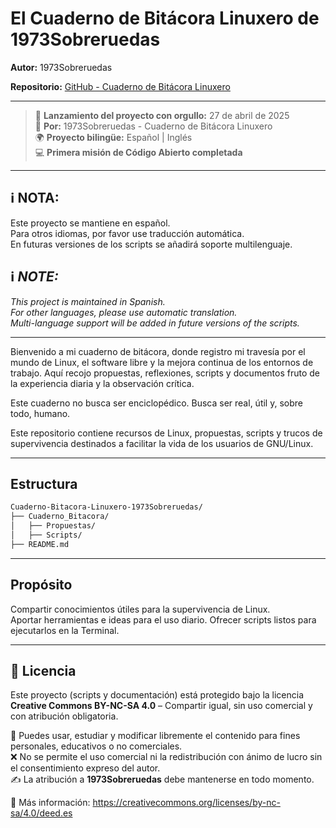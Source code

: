# El Cuaderno de Bitácora Linuxero de 1973Sobreruedas

**Autor:** 1973Sobreruedas

**Repositorio:** [GitHub - Cuaderno de Bitácora Linuxero](https://github.com/1973Sobreruedas/Cuaderno-Bitacora-Linuxero-1973Sobreruedas)

---
> 🚀 **Lanzamiento del proyecto con orgullo:** 27 de abril de 2025  
> 🎩 **Por:** 1973Sobreruedas - Cuaderno de Bitácora Linuxero  
> 🌍 **Proyecto bilingüe:** Español | Inglés  
> 💻 **Primera misión de Código Abierto completada**
---
## ℹ️ **NOTA**:  
Este proyecto se mantiene en español.  
Para otros idiomas, por favor use traducción automática.  
En futuras versiones de los scripts se añadirá soporte multilenguaje.

## ℹ️ *NOTE:*  
*This project is maintained in Spanish.*  
*For other languages, please use automatic translation.*  
*Multi-language support will be added in future versions of the scripts.*

---
Bienvenido a mi cuaderno de bitácora, donde registro mi travesía por el mundo de Linux, el software libre y la mejora continua de los entornos de trabajo.
Aquí recojo propuestas, reflexiones, scripts y documentos fruto de la experiencia diaria y la observación crítica.

Este cuaderno no busca ser enciclopédico.
Busca ser real, útil y, sobre todo, humano.

Este repositorio contiene recursos de Linux, propuestas, scripts y trucos de supervivencia destinados a facilitar la vida de los usuarios de GNU/Linux.

---

## Estructura

```bash
Cuaderno-Bitacora-Linuxero-1973Sobreruedas/
├── Cuaderno_Bitacora/
│   ├── Propuestas/
│   ├── Scripts/
├── README.md
```
---

## Propósito

Compartir conocimientos útiles para la supervivencia de Linux.  
Aportar herramientas e ideas para el uso diario.
Ofrecer scripts listos para ejecutarlos en la Terminal.

---

## 📜 Licencia

Este proyecto (scripts y documentación) está protegido bajo la licencia **Creative Commons BY-NC-SA 4.0** – Compartir igual, sin uso comercial y con atribución obligatoria.

🧾 Puedes usar, estudiar y modificar libremente el contenido para fines personales, educativos o no comerciales.  
❌ No se permite el uso comercial ni la redistribución con ánimo de lucro sin el consentimiento expreso del autor.  
✍️ La atribución a **1973Sobreruedas** debe mantenerse en todo momento.

🔗 Más información: https://creativecommons.org/licenses/by-nc-sa/4.0/deed.es
